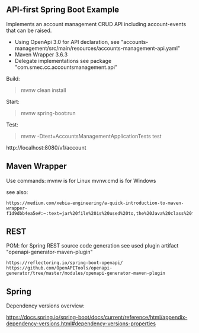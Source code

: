 API-first Spring Boot Example
-----------------------------

Implements an account management CRUD API including 
account-events that can be raised.

- Using OpenApi 3.0 for API declaration, see 
  "accounts-management/src/main/resources/accounts-management-api.yaml"
- Maven Wrapper 3.6.3
- Delegate implementations see package "com.smec.cc.accountsmanagement.api"

Build:
> mvnw clean install 

Start:
> mvnw spring-boot:run

Test:
> mvnw -Dtest=AccountsManagementApplicationTests test

http://localhost:8080/v1/account


Maven Wrapper
-------------
Use commands:
 mvnw is for Linux
 mvnw.cmd is for Windows

see also:

	https://medium.com/xebia-engineering/a-quick-introduction-to-maven-wrapper-f1d9dbb4ea5e#:~:text=jar%20file%20is%20used%20to,the%20Java%20class%20file%20MavenWrapperDownloader.

REST
----

POM: for Spring REST source code generation see used plugin artifact "openapi-generator-maven-plugin"

	https://reflectoring.io/spring-boot-openapi/
	https://github.com/OpenAPITools/openapi-generator/tree/master/modules/openapi-generator-maven-plugin


Spring
------

Dependency versions overview: 

https://docs.spring.io/spring-boot/docs/current/reference/html/appendix-dependency-versions.html#dependency-versions-properties


